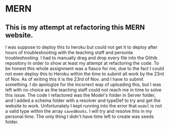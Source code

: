 # MERN
This is my attempt at refactoring this MERN website.
-------------------------------------------------------
I was suppose to deploy this to heroku but could not get it to deploy after hours of troubleshooting with
the teaching staff and personla troubleshooting. I had to manually drag and drop every file into the Githib repository in order to show at least
my attempt at refactoring the code. To be honest this whole assignment was a fiasco for me, due to the fact I could not even deploy this to Heroku within 
the time to submit all work by the 23rd of Nov. As of writing this it is the 23rd of Nov. and I have to submit something. I do apologize for the incorrect way of uploading this, but 
I was left with no choice as the teaching staff could not reach me in time to solve this issue.
The code I refactored was the Model's folder in Server folder, and I added a schema folder with a resolver and typeDef to try and get the website to work. Unfortunately I kept running into 
the error that `model` is not a valid type within the array `savedBooks`. I will try and resolve this in my personal time. 
The only thing I didn't have time left to create was seeds folder.
